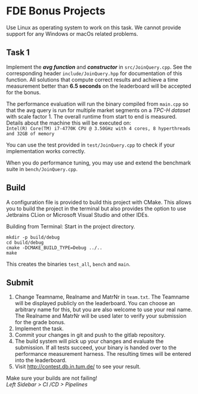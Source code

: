 # FDE Bonus Projects

Use Linux as operating system to work on this task. We cannot provide support for any Windows or macOs related problems.

## Task 1

Implement the **_avg function_** and **_constructor_** in `src/JoinQuery.cpp`. 
See the corresponding header `include/JoinQuery.hpp` for documentation of this function. 
All solutions that compute correct results and achieve a time measurement better than **6.5 seconds** on the leaderboard 
will be accepted for the bonus.

The performance evaluation will run the binary compiled from `main.cpp` so that the avg query is run for multiple 
market segments on a _TPC-H dataset_ with scale factor 1. 
The overall runtime from start to end is measured.<br>
Details about the machine this will be executed on: <br>
`Intel(R) Core(TM) i7-4770K CPU @ 3.50GHz with 4 cores, 8 hyperthreads and 32GB of memory`

You can use the test provided in `test/JoinQuery.cpp` to check if your implementation works
correctly.

When you do performance tuning, you may use and extend the benchmark suite in `bench/JoinQuery.cpp`.

## Build
A configuration file is provided to build this project with CMake. This allows you to build the project
in the terminal but also provides the option to use Jetbrains CLion or Microsoft Visual Studio and other
IDEs.

Building from Terminal:
Start in the project directory.
```
mkdir -p build/debug
cd build/debug
cmake -DCMAKE_BUILD_TYPE=Debug ../..
make
```

This creates the binaries `test_all`, `bench` and `main`.

## Submit
1. Change Teamname, Realname and MatrNr in `team.txt`. 
The Teamname will be displayed publicly on the leaderboard.
You can choose an arbitrary name for this, but you are also welcome to use your real name. 
The Realname and MatrNr will be used later to verify your submission for the grade bonus.
2. Implement the task.
3. Commit your changes in git and push to the gitlab repository.
4. The build system will pick up your changes and evaluate the submission. 
If all tests succeed, your binary is handed over to the performance measurement harness. 
The resulting times will be entered into the leaderboard.
5. Visit http://contest.db.in.tum.de/ to see your result.

Make sure your builds are not failing! <br/>
*Left Sidebar > CI /CD > Pipelines*

